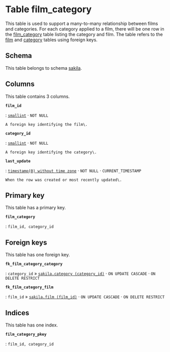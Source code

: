 # Table **film\_category**

This table is used to support a many\-to\-many relationship between films and categories\. For each category applied to a film, there will be one row in the [film\_category](../../tables/film_category) table listing the category and film\. The table refers to the [film](../../tables/film) and [category](../../tables/category) tables using foreign keys\.

## Schema

This table belongs to schema [sakila](../../schema).

## Columns

This table contains 3 columns.

**`film_id`**

:   [`smallint`](https://www.postgresql.org/docs/current/datatype-numeric.html) · `NOT NULL`

    A foreign key identifying the film\.

**`category_id`**

:   [`smallint`](https://www.postgresql.org/docs/current/datatype-numeric.html) · `NOT NULL`

    A foreign key identifying the category\.

**`last_update`**

:   [`timestamp(0) without time zone`](https://www.postgresql.org/docs/current/datatype-datetime.html) · `NOT NULL` · `CURRENT_TIMESTAMP`

    When the row was created or most recently updated\.

## Primary key

This table has a primary key.

**`film_category`**

:   `film_id, category_id`

## Foreign keys

This table has one foreign key.

**`fk_film_category_category`**

:   `category_id` » [`sakila.category (category_id)`](../../sakila/tables/category) · `ON UPDATE CASCADE` · `ON DELETE RESTRICT`

**`fk_film_category_film`**

:   `film_id` » [`sakila.film (film_id)`](../../sakila/tables/film) · `ON UPDATE CASCADE` · `ON DELETE RESTRICT`

## Indices

This table has one index.

**`film_category_pkey`**

:   `film_id, category_id`
